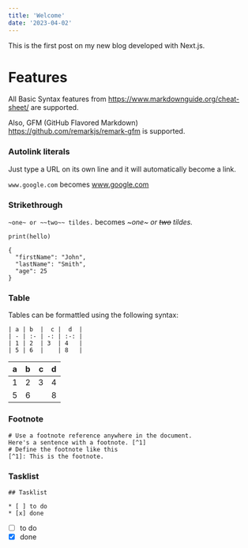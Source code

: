 ```yaml
---
title: 'Welcome'
date: '2023-04-02'
---
```


This is the first post on my new blog developed with Next.js.

# Features

All Basic Syntax features from https://www.markdownguide.org/cheat-sheet/ are supported.

Also, GFM (GitHub Flavored Markdown) https://github.com/remarkjs/remark-gfm is supported.

### Autolink literals
Just type a URL on its own line and it will automatically become a link. 

`www.google.com` becomes www.google.com


### Strikethrough

`~one~ or ~~two~~ tildes.` becomes *~one~ or ~~two~~ tildes.*



`print(hello)`

```
{
  "firstName": "John",
  "lastName": "Smith",
  "age": 25
}
```

### Table
Tables can be formattled using the following syntax:

```
| a | b  |  c |  d  |
| - | :- | -: | :-: |
| 1 | 2  | 3  | 4   |
| 5 | 6  |    | 8   |
```


| a | b  |  c |  d  |
| - | :- | -: | :-: |
| 1 | 2  | 3  | 4   |
| 5 | 6  |    | 8   |


### Footnote
```
# Use a footnote reference anywhere in the document.
Here's a sentence with a footnote. [^1]
# Define the footnote like this
[^1]: This is the footnote.
```


### Tasklist
```
## Tasklist

* [ ] to do
* [x] done
```


* [ ] to do
* [x] done